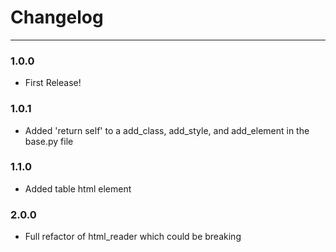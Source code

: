 # Changelog

---
### 1.0.0
- First Release!

### 1.0.1
- Added 'return self' to a add_class, add_style, and add_element in the base.py file

### 1.1.0
- Added table html element

### 2.0.0
- Full refactor of html_reader which could be breaking
